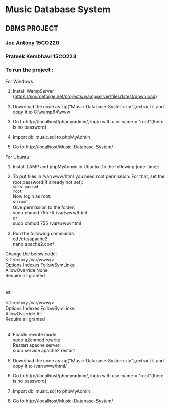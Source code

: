 # Music Database System
## DBMS PROJECT
### Joe Antony 15CO220
### Prateek Kembhavi 15CO223

### To run the project : <br>
For Windows
1. Install WampServer (https://sourceforge.net/projects/wampserver/files/latest/download)

2. Download the code as zip("Music-Database-System.zip"),extract it and copy it to C:\wamp64\www

3. Go to http://localhost/phpmyadmin/, login with username = "root"(there is no password)

4. Import db_music.sql to phpMyAdmin

5. Go to http://localhost/Music-Database-System/

For Ubuntu
1. Install LAMP and phpMyAdmin in Ubuntu
Do the following (one-time):

2. To put files in /var/www/html you need root permission. For that, set the root password(if already not set):<br>
<code>sudo passwd root</code><br>
Now login as root:<br>
su root<br>
Give permission to the folder:<br>
sudo chmod 755 -R /var/www/html<br>
or<br>
sudo chmod 755 /var/www/html<br>

3. Run the following commands:<br>
cd /etc/apache2<br>
nano apache2.conf<br>

Change the below code:<br>
<Directory /var/www/><br>
Options Indexes FollowSymLinks<br>
AllowOverride None<br>
Require all granted<br>
</Directory><br>
<br>
as:<br>
<br>
<Directory /var/www/><br>
Options Indexes FollowSymLinks<br>
AllowOverride All<br>
Require all granted<br>
</Directory><br>

4. Enable rewrite mode:<br>
sudo a2enmod rewrite<br>
Restart apache server:<br>
sudo service apache2 restart<br>

5. Download the code as zip("Music-Database-System.zip"),extract it and copy it to /var/www/html/

6. Go to http://localhost/phpmyadmin/, login with username = "root"(there is no password)

7. Import db_music.sql to phpMyAdmin

8. Go to http://localhost/Music-Database-System/



